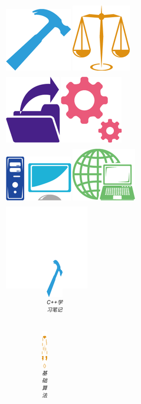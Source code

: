 ![C++学习笔记](/s_ico/cpp.png)            ![基础算法](/s_ico/al.png)

![操作系统](/s_ico/sys.png)              ![Py和人工智能基础](/s_ico/py.png)

![数据库](/s_ico/data.png)                ![网络基础](/s_ico/net.png)


<div style="width:1px;border:110px solid white">
<p style="float:left">
　<img src="/s_ico/cpp.png" alt="Sample"  width="100" height="100">
   <em>C++学习笔记</em>
</p>

<p style="float:right">
　<img src="/s_ico/al.png" alt="Sample"  width="100" height="100">
   <em>基础算法</em>
</p>
</div>





